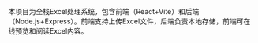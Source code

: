 <!-- Use this file to provide workspace-specific custom instructions to Copilot. For more details, visit https://code.visualstudio.com/docs/copilot/copilot-customization#_use-a-githubcopilotinstructionsmd-file -->

本项目为全栈Excel处理系统，包含前端（React+Vite）和后端（Node.js+Express）。前端支持上传Excel文件，后端负责本地存储，前端可在线预览和阅读Excel内容。
